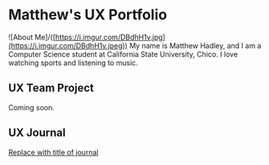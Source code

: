 # Matthew's UX Portfolio

![About Me]/([https://i.imgur.com/DBdhH1v.jpg](https://i.imgur.com/DBdhH1v.jpeg))
My name is Matthew Hadley, and I am a Computer Science student at California State University, Chico. I love watching sports and listening to music.

## UX Team Project

Coming soon.

## UX Journal

[Replace with title of journal](journal/)
